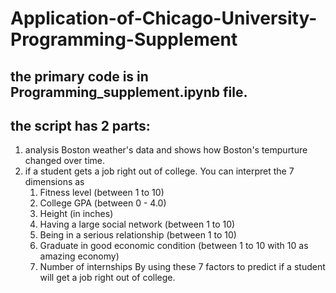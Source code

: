 # Application-of-Chicago-University-Programming-Supplement

## the primary code is in Programming_supplement.ipynb file.
## the script has 2 parts:
1. analysis Boston weather's data and shows how Boston's tempurture changed over time.
2. if a student gets a job right out of college. You can interpret the 7 dimensions as
    1) Fitness level (between 1 to 10)
    2) College GPA (between 0 - 4.0)
    3) Height (in inches)
    4) Having a large social network (between 1 to 10)
    5) Being in a serious relationship (between 1 to 10)
    6) Graduate in good economic condition (between 1 to 10 with 10 as amazing economy)
    7) Number of internships
  By using these 7 factors to predict if a student will get a job right out of college.
